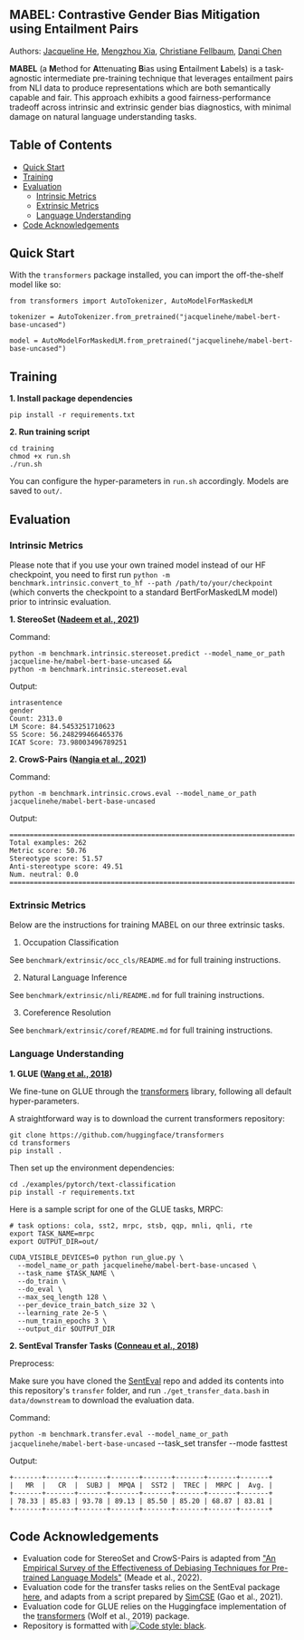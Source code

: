## MABEL: Contrastive Gender Bias Mitigation using Entailment Pairs

Authors: [Jacqueline He](https://jacqueline-he.github.io/), [Mengzhou Xia](https://xiamengzhou.github.io/), [Christiane Fellbaum](https://www.cs.princeton.edu/~fellbaum/), [Danqi Chen](https://www.cs.princeton.edu/~danqic/)

**MABEL** (a **M**ethod for **A**ttenuating **B**ias using **E**ntailment **L**abels) is a task-agnostic intermediate pre-training technique that leverages entailment pairs from NLI data to produce 
representations which are both semantically capable and fair. 
This approach exhibits a good fairness-performance tradeoff across intrinsic and extrinsic gender bias diagnostics, with minimal damage on natural language understanding tasks. 

## Table of Contents
  * [Quick Start](#quick-start)
  * [Training](#training)
  * [Evaluation](#evaluation)
    + [Intrinsic Metrics](#intrinsic-metrics)
    + [Extrinsic Metrics](#extrinsic-metrics)
    + [Language Understanding](#language-understanding)
  * [Code Acknowledgements](#code-acknowledgements)

## Quick Start

With the `transformers` package installed, you can import the off-the-shelf model like so: 

```
from transformers import AutoTokenizer, AutoModelForMaskedLM

tokenizer = AutoTokenizer.from_pretrained("jacquelinehe/mabel-bert-base-uncased")

model = AutoModelForMaskedLM.from_pretrained("jacquelinehe/mabel-bert-base-uncased")
```

## Training

**1. Install package dependencies**

```
pip install -r requirements.txt
```

**2. Run training script**

```
cd training
chmod +x run.sh 
./run.sh
```
You can configure the hyper-parameters in `run.sh` accordingly. Models are saved to `out/`.  

## Evaluation

### Intrinsic Metrics 

Please note that if you use your own trained model instead of our HF checkpoint, you need to first run `python -m benchmark.intrinsic.convert_to_hf --path /path/to/your/checkpoint` (which converts the checkpoint to a standard BertForMaskedLM model) prior to intrinsic evaluation.

**1. StereoSet ([Nadeem et al., 2021](https://aclanthology.org/2021.acl-long.416/))**

Command:

``` 
python -m benchmark.intrinsic.stereoset.predict --model_name_or_path jacqueline-he/mabel-bert-base-uncased && 
python -m benchmark.intrinsic.stereoset.eval
```


Output:
```
intrasentence
gender
Count: 2313.0
LM Score: 84.5453251710623
SS Score: 56.248299466465376
ICAT Score: 73.98003496789251
```

**2. CrowS-Pairs ([Nangia et al., 2021](https://aclanthology.org/2020.emnlp-main.154/))** 

Command: 

```python -m benchmark.intrinsic.crows.eval --model_name_or_path jacquelinehe/mabel-bert-base-uncased```


Output: 
``` 
====================================================================================================
Total examples: 262
Metric score: 50.76
Stereotype score: 51.57
Anti-stereotype score: 49.51
Num. neutral: 0.0
====================================================================================================
```

### Extrinsic Metrics

Below are the instructions for training MABEL on our three extrinsic tasks. 

1. Occupation Classification 

See `benchmark/extrinsic/occ_cls/README.md` for full training instructions.

2. Natural Language Inference

See `benchmark/extrinsic/nli/README.md` for full training instructions.

3. Coreference Resolution

See `benchmark/extrinsic/coref/README.md` for full training instructions.


### Language Understanding 
**1. GLUE ([Wang et al., 2018](https://aclanthology.org/W18-5446/))** 

We fine-tune on GLUE through the [transformers](https://github.com/huggingface/transformers/tree/main/examples/pytorch/text-classification) library, following all default hyper-parameters. 

A straightforward way is to download the current transformers repository:

```
git clone https://github.com/huggingface/transformers
cd transformers
pip install .
```

Then set up the environment dependencies:

```
cd ./examples/pytorch/text-classification
pip install -r requirements.txt
```


Here is a sample script for one of the GLUE tasks, MRPC:

```
# task options: cola, sst2, mrpc, stsb, qqp, mnli, qnli, rte 
export TASK_NAME=mrpc
export OUTPUT_DIR=out/

CUDA_VISIBLE_DEVICES=0 python run_glue.py \
  --model_name_or_path jacquelinehe/mabel-bert-base-uncased \
  --task_name $TASK_NAME \
  --do_train \
  --do_eval \
  --max_seq_length 128 \
  --per_device_train_batch_size 32 \
  --learning_rate 2e-5 \
  --num_train_epochs 3 \
  --output_dir $OUTPUT_DIR
```



**2. SentEval Transfer Tasks ([Conneau et al., 2018](https://arxiv.org/abs/1803.05449))**

Preprocess:

Make sure you have cloned the [SentEval](https://github.com/facebookresearch/SentEval) repo and added its contents into this repository's `transfer` folder, and run `./get_transfer_data.bash` in `data/downstream` to download the evaluation data.

Command:

`python -m benchmark.transfer.eval --model_name_or_path jacquelinehe/mabel-bert-base-uncased` --task_set transfer --mode fasttest

Output:

```
+-------+-------+-------+-------+-------+-------+-------+-------+
|   MR  |   CR  |  SUBJ |  MPQA |  SST2 |  TREC |  MRPC |  Avg. |
+-------+-------+-------+-------+-------+-------+-------+-------+
| 78.33 | 85.83 | 93.78 | 89.13 | 85.50 | 85.20 | 68.87 | 83.81 |
+-------+-------+-------+-------+-------+-------+-------+-------+
```


## Code Acknowledgements
- Evaluation code for StereoSet and CrowS-Pairs is adapted from ["An Empirical Survey of the Effectiveness of Debiasing Techniques for Pre-trained Language Models"](https://aclanthology.org/2022.acl-long.132/) (Meade et al., 2022). 
- Evaluation code for the transfer tasks relies on the SentEval package [here](https://github.com/facebookresearch/SentEval), and adapts from a script prepared by [SimCSE](https://github.com/princeton-nlp/SimCSE/blob/main/evaluation.py) (Gao et al., 2021). 
- Evaluation code for GLUE relies on the Huggingface implementation of the [transformers](https://arxiv.org/abs/1910.03771) (Wolf et al., 2019) package.
- Repository is formatted with [![Code style: black](https://img.shields.io/badge/code%20style-black-000000.svg)](https://github.com/psf/black).
